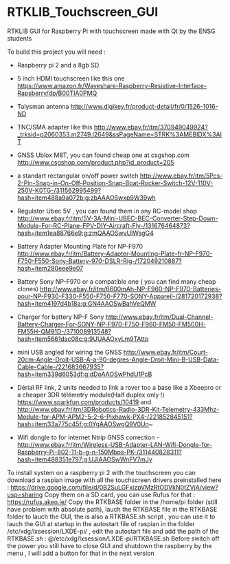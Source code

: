 # RTKLIB_Touchscreen_GUI
RTKLIB GUI for Raspberry Pi with touchscreen made with Qt by the ENSG students 


To build this project you will need :

- Raspberry pi 2 and a 8gb SD

- 5 inch HDMI touchscreen like this one
https://www.amazon.fr/Waveshare-Raspberry-Resistive-Interface-Rapsberry/dp/B00TIA0PMQ

- Talysman antenna 
http://www.digikey.fr/product-detail/fr/0/1526-1016-ND

- TNC/SMA adapter like this
http://www.ebay.fr/itm/370949049924?_trksid=p2060353.m2749.l2649&ssPageName=STRK%3AMEBIDX%3AIT

- GNSS Ublox M8T, you can found cheap one at csgshop.com
http://www.csgshop.com/product.php?id_product=205

- a standart rectangular on/off power switch
http://www.ebay.fr/itm/5Pcs-2-Pin-Snap-in-On-Off-Position-Snap-Boat-Rocker-Switch-12V-110V-250V-K0TG-/311562995499?hash=item488a9a072b:g:zbAAAOSwxp9W39wh

- Régulator Ubec 5V , you can found them in any RC-model shop
http://www.ebay.fr/itm/5V-3A-Mini-UBEC-BEC-Converter-Step-Down-Module-For-RC-Plane-FPV-DIY-Aircraft-Fly-/131676464873?hash=item1ea88766e9:g:zmQAAOSwvUlWsgG4 

- Battery Adapter Mounting Plate for NP-F970
http://www.ebay.fr/itm/Battery-Adapter-Mounting-Plate-fr-NP-F970-F750-F550-Sony-Battery-970-DSLR-Rig-/172049210887?hash=item280eee9e07

- Battery Sony NP-F970 or a compatible one ( you can find many cheap clones)
http://www.ebay.fr/itm/6600mAh-NP-F960-NP-F970-Batteries-pour-NP-F930-F330-F550-F750-F770-SONY-Appareil-/281720172938?hash=item4197d4b18a:g:GN4AAOSwBahVeQMW

- Charger for battery NP-F Sony 
http://www.ebay.fr/itm/Dual-Channel-Battery-Charger-For-SONY-NP-F970-F750-F960-FM50-FM500H-FM55H-QM91D-/371008913548?hash=item5661dac08c:g:9UUAAOxyLm9TAttp

- mini USB angled for wiring the GNSS
http://www.ebay.fr/itm/Court-20cm-Angle-Droit-USB-A-a-90-degres-Angle-Droit-Mini-B-USB-Data-Cable-Cable-/221683667935?hash=item339d6053df:g:dDoAAOSwPhdU1PcB

 - Dérial RF link, 2 units needed to link a rover too a base like a Xbeepro or a cheaper 3DR télémetry module(Half duplex only !)
 https://www.sparkfun.com/products/10419
and
http://www.ebay.fr/itm/3DRobotics-Radio-3DR-Kit-Telemetry-433Mhz-Module-for-APM-APM2-5-2-6-Pixhawk-PX4-/221852845151?hash=item33a775c45f:g:0YgAAOSwgQ9V0Un~

- Wifi dongle to for internet Ntrip GNSS correction
-http://www.ebay.fr/itm/Wireless-USB-Adapter-LAN-Wifi-Dongle-for-Raspberry-Pi-802-11-b-g-n-150Mbps-PK-/311440828311?hash=item488351e797:g:UJIAAOSwWnFV7mJy

To install system on a raspberry pi 2 with the touchscreen you can download a raspian image with all the touchscreen drivers preinstalled here :
https://drive.google.com/file/d/0B2SuLGFxizpVMzRtODVkN0tZVjA/view?usp=sharing
Copy them on a SD card, you can use Rufus for that :
https://rufus.akeo.ie/
Copy the RTKBASE folder in the /home/pi folder (still have problem with absolute path), lauch the RTKBASE file in the RTKBASE folder to lauch the GUI, the is also a RTKBASE.sh script , you can use it to lauch the GUI at startup in  the autostart file of raspian in the folder /etc/xdg/lxsession/LXDE-pi/ , edit the autostart file and add the path of the RTKBASE.sh :
@/etc/xdg/lxsession/LXDE-pi/RTKBASE.sh
Before switch off the power you still have to close GUI and shutdown the raspberry by the menu , I will  add a button for that in the next version


